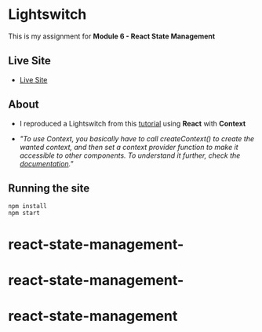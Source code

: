 # Lightswitch

This is my assignment for **Module 6 - React State Management**

## Live Site

- [Live Site](https://lightswitch-one.vercel.app/)

## About

- I reproduced a Lightswitch from this [tutorial](https://medium.com/lets-make-something-up/creating-light-dark-mode-on-a-react-app-with-context-589a5465f639) using **React** with **Context**

- _"To use Context, you basically have to call createContext() to create the wanted context, and then set a context provider function to make it accessible to other components. To understand it further, check the [documentation](https://reactjs.org/docs/context.html#reactcreatecontext)."_

## Running the site

```
npm install
npm start
```

# react-state-management-

# react-state-management-

# react-state-management
